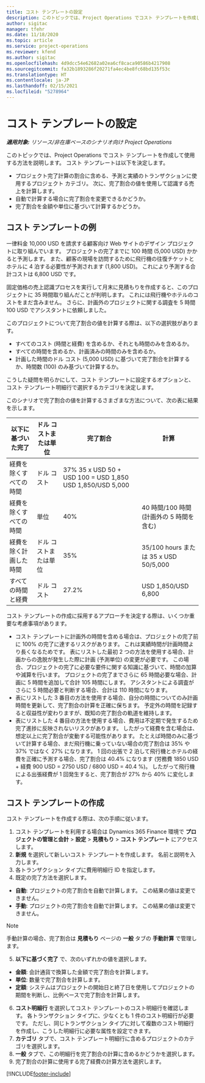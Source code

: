 ```yaml
---
title: コスト テンプレートの設定
description: このトピックでは、Project Operations でコスト テンプレートを作成して使用する方法を説明します。
author: sigitac
manager: tfehr
ms.date: 11/18/2020
ms.topic: article
ms.service: project-operations
ms.reviewer: kfend
ms.author: sigitac
ms.openlocfilehash: 4d9dcc54e62682a02ea6cf8caca90586b4217908
ms.sourcegitcommit: fa32b1893286f20271fa4ec4be8fc68bd135f53c
ms.translationtype: HT
ms.contentlocale: ja-JP
ms.lasthandoff: 02/15/2021
ms.locfileid: "5278964"
---
```

# <a name="set-up-cost-templates"></a>コスト テンプレートの設定

_**適用対象:** リソース/非在庫ベースのシナリオ向け Project Operations_


このトピックでは、Project Operations でコスト テンプレートを作成して使用する方法を説明します。 コスト テンプレートは以下を決定します。

- プロジェクト完了計算の割合に含める、予測と実績のトランザクションに使用するプロジェクト カテゴリ。 次に、完了割合の値を使用して認識する売上を計算します。
- 自動で計算する場合に完了割合を変更できるかどうか。
- 完了割合を金額や単位に基づいて計算するかどうか。

## <a name="cost-template-example"></a>コスト テンプレートの例

一律料金 10,000 USD を請求する顧客向け Web サイトのデザイン プロジェクトに取り組んでいます。 プロジェクトの完了までに 100 時間 (5,000 USD) かかると予測します。 また、顧客の現場を訪問するために飛行機の往復チケットとホテルに 4 泊する必要性が予測されます (1,800 USD)。 これにより予測する合計コストは 6,800 USD です。

固定価格の売上認識プロセスを実行して月末に見積もりを作成すると、このプロジェクトに 35 時間取り組んだことが判明します。 これには飛行機やホテルのコストをまだ含みません。 さらに、計画外のプロジェクトに関する調査を 5 時間 100 USD でアシスタントに依頼しました。

このプロジェクトについて完了割合の値を計算する際は、以下の選択肢があります。

- すべてのコスト (時間と経費) を含めるか、それとも時間のみを含めるか。
- すべての時間を含めるか、計画済みの時間のみを含めるか。
- 計画した時間のドル コスト (5,000 USD) に基づいて完了割合を計算するか、時間数 (100) のみ基づいて計算するか。

こうした疑問を明らかにして、コスト テンプレートに設定するオプションと、コスト テンプレート明細行で選択するカテゴリを決定します。

このシナリオで完了割合の値を計算するさまざまな方法について、次の表に結果を示します。

| 以下に基づいた完了 | ドル コストまたは単位 | 完了割合 | 計算 |
| --- | --- | --- | --- |
| 経費を除くすべての時間 | ドル コスト | 37% 35 x USD 50 + USD 100 = USD 1,850 USD 1,850/USD 5,000 |
| 経費を除くすべての時間 | 単位 | 40% | 40 時間/100 時間 (計画外の 5 時間を含む) |
| 経費を除く計画した時間 | ドル コストまたは単位 | 35% | 35/100 hours または 35 x USD 50/5,000 |
| すべての時間と経費 | ドル コスト | 27.2% | USD 1,850/USD 6,800 |

コスト テンプレートの作成に採用するアプローチを決定する際は、いくつか重要な考慮事項があります。

- コスト テンプレートに計画外の時間を含める場合は、プロジェクトの完了前に 100% の完了に達するリスクがあります。 これは実績時間が計画時間より長くなるためです。 表にリストした最初 2 つの方法を使用する場合、計画からの逸脱が発生した際に計画 (予測単位) の変更が必要です。 この場合、プロジェクトの完了に必要な要件に関する知識に基づいて、時間の加算や減算を行います。 プロジェクトの完了までさらに 65 時間必要な場合、計画に 5 時間を追加して合計 105 時間にします。 アシスタントによる調査がさらに 5 時間必要と判断する場合、合計は 110 時間になります。
- 表にリストした 3 番目の方法を使用する場合、自分の時間についてのみ計画時間を更新して、完了割合の計算を正確に保ちます。 予定外の時間を記録すると収益性が変わりますが、既知の完了割合の軌道を維持します。
- 表にリストした 4 番目の方法を使用する場合、費用は不定期で発生するため完了進捗に反映されないリスクがあります。 したがって経費を含む場合は、想定以上に完了割合が変動する可能性があります。 たとえば時間のみに基づいて計算する場合、まだ飛行機に乗っていない場合の完了割合は 35% や 37% ではなく 27% になります。 1 回の出張で 2 泊して飛行機とホテルの経費を正確に予測する場合、完了割合は 40.4% になります (労務費 1850 USD + 経費 900 USD = 2750 USD / 6800 USD = 40.4 %)。 したがって飛行機による出張経費が 1 回発生すると、完了割合が 27% から 40% に変化します。

## <a name="create-cost-templates"></a>コスト テンプレートの作成
コスト テンプレートを作成する際は、次の手順に従います。

1. コスト テンプレートを利用する場合は Dynamics 365 Finance 環境で **プロジェクトの管理と会計** > **設定** > **見積もり** > **コスト テンプレート** にアクセスします。
2. **新規** を選択して新しいコスト テンプレートを作成します。 名前と説明を入力します。
3. 各トランザクション タイプに費用明細行 ID を指定します。
4. 既定の完了方法を選択します。

  - **自動**: プロジェクトの完了割合を自動で計算します。 この結果の値は変更できません。
  - **手動**: プロジェクトの完了割合を自動で計算します。 この結果の値は変更できません。

  > [!NOTE]
  > 手動計算の場合、完了割合は **見積もり** ページの **一般** タブの **手動計算** で管理します。

5. **以下に基づく完了** で、次のいずれかの値を選択します。

  - **金額**: 会計通貨で換算した金額で完了割合を計算します。
  - **単位**: 数量で完了割合を計算します。
  - **定額**: システムはプロジェクトの開始日と終了日を使用してプロジェクトの期間を判断し、比例ベースで完了割合を計算します。

6. **コスト明細行** を選択してコスト テンプレートのコスト明細行を確認します。 各トランザクション タイプに、少なくとも 1 件のコスト明細行が必要です。 ただし、同じトランザクション タイプに対して複数のコスト明細行を作成し、こうした明細行に必要な属性を設定できます。
7. **カテゴリ** タブで、コスト テンプレート明細行に含めるプロジェクトのカテゴリを選択します。
8. **一般** タブで、この明細行を完了割合の計算に含めるかどうかを選択します。
9. 完了割合の計算に使用する完了経費の計算方法を選択します。


[!INCLUDE[footer-include](../includes/footer-banner.md)]